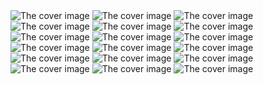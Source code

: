 <img src="./assets/1.PNG" alt="The cover image">
<img src="./assets/2.PNG" alt="The cover image">
<img src="./assets/3.PNG" alt="The cover image">
<img src="./assets/4.PNG" alt="The cover image">
<img src="./assets/5.PNG" alt="The cover image">
<img src="./assets/6.PNG" alt="The cover image">
<img src="./assets/7.PNG" alt="The cover image">
<img src="./assets/8.PNG" alt="The cover image">
<img src="./assets/9.PNG" alt="The cover image">
<img src="./assets/10.PNG" alt="The cover image">
<img src="./assets/11.PNG" alt="The cover image">
<img src="./assets/12.PNG" alt="The cover image">
<img src="./assets/14.PNG" alt="The cover image">
<img src="./assets/15.PNG" alt="The cover image">
<img src="./assets/16.PNG" alt="The cover image">
<img src="./assets/17.PNG" alt="The cover image">
<img src="./assets/18.PNG" alt="The cover image">
<img src="./assets/13.PNG" alt="The cover image">

